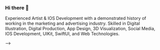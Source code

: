 ### Hi there 👋

Experienced Artist & IOS Development with a demonstrated history of working in the marketing and advertising industry. Skilled in Digital Illustration, Digital Production, App Design, 3D Visualization, Social Media, IOS Development, UIKit, SwiftUI, and Web Technologies. 

-->
